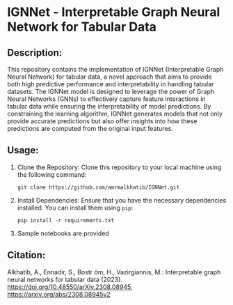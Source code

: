 # **IGNNet - Interpretable Graph Neural Network for Tabular Data**

## **Description:**
This repository contains the implementation of IGNNet (Interpretable Graph Neural Network) for tabular data, a novel approach that aims to provide both high predictive performance and interpretability in handling tabular datasets. The IGNNet model is designed to leverage the power of Graph Neural Networks (GNNs) to effectively capture feature interactions in tabular data while ensuring the interpretability of model predictions. By constraining the learning algorithm, IGNNet generates models that not only provide accurate predictions but also offer insights into how these predictions are computed from the original input features.

## **Usage:**
1. Clone the Repository: Clone this repository to your local machine using the following command:
   ```
   git clone https://github.com/amrmalkhatib/IGNNet.git
   ```
2. Install Dependencies: Ensure that you have the necessary dependencies installed. You can install them using `pip`:
   ```
   pip install -r requirements.txt
   ```
3. Sample notebooks are provided



## **Citation:**
Alkhatib, A., Ennadir, S., Bostr ̈om, H., Vazirgiannis, M.: Interpretable graph neural networks for tabular data (2023). https://doi.org/10.48550/arXiv.2308.08945, https://arxiv.org/abs/2308.08945v2